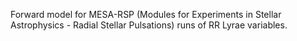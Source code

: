 Forward model for MESA-RSP (Modules for Experiments in Stellar Astrophysics - Radial Stellar Pulsations) runs of RR Lyrae variables.
